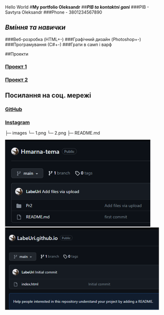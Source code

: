 Hello World
#**My portfolio Oleksandr**
##**_PIB ta kontaktni gani_**
###PIB - Savtyra Oleksandr
###Phone - 3801234567890

## **_Вміння та навички_**
###Веб-розробка (HTML+-)
###Графічний дизайн (Photoshop+-)
###Програмування (С#+-)
###Грати в самп і варф

##Проекти
### [Проект 1](https://github.com/LabeUri/LabeUri.github.io.git)
### [Проект 2](https://github.com/LabeUri/Hmarna-tema.git)

## Посилання на соц. мережі
### [GitHub](https://github.com/LabeUri)
### [Instagram](https://www.instagram.com/deadblader/)

 ├─ images
     └─ 1.png
     └─ 2.png
 ├─ README.md

![Перша картинка](/images/1.png)
![Друга картинка](/images/2.png)


